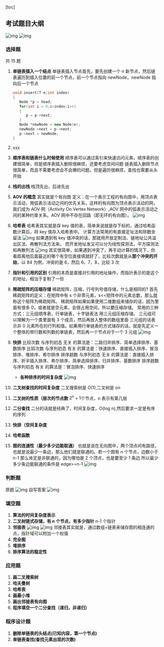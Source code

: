 [toc]
## 考试题目大纲

![img](imgg/考试大纲.png)
![img](imgg/final/期末大纲1.jpg)

### 选择题

共 15 题

1. **单链表插入一个结点**
   单链表插入节点首先，要先创建一个 n 新节点，然后链表遍历到插入位置的前一个节点，前一个节点指向 newNode，newNode 指向后一个节点
   ```C++ {.line-numbers}
   void insert(T e,int index)
   {
      Node *p = head;
      for(int i = 0;i<index;i++)
      {
         p = p->next;
      }
      Node *newNode = new Node(e);
      newNode->next = p->next;
      p->next = newNode;
   }
   ```
2. xxx
3. **顺序表和链表什么时候使用**
   顺序表可以通过索引来快速访问元素，顺序表的创建很简单，但是顺序表插入删除很麻烦，还要考虑空间问题
   链表插入删除节点很简单，而且不需要考虑会不会爆的问题，但是遍历很麻烦，查找也需要从头开始
4. **栈的出栈**
   栈顶先出，后进先出
5. **AOV 的概念**
   其实就是个有向图
   定义：在一个表示工程的有向图中，用顶点表示活动，用弧表示活动之间的优先关系，这样的有向图为顶点表示活动的网，我们成为 AOV 网（Activity On Vertex Network）,AOV 网中的弧表示活动之间的某种约束关系。AOV 网中不存在回路（即无环的有向图）。
   ![img](imgg/final/AOV.png)

6. **哈希表**
   哈希表其实就是存 key 值的表，简单来说就是存下标的，通过哈希函数计算后，将 key 值存入哈希表中。
   计算方法常用的有直接定址法和除数余留法
   ![img](imgg/final/散列表1.png)
   如果遇到有 key 值冲突的话，那就用开放定制法、链地址公共溢出区法、再散列法方法来。
   而开发地址发又可以分为线性探测法，平方探测法和再散列法
   ![img](imgg/final/哈希表1.png)
   其实很简单，如果遇到冲突了，再手动计算的情况下，你看距离他后面最近的哪个有空位直接填就好了，比较次数就是从**那个冲突的开始**，以 84 为例，冲突的是 6，然后 6，7，8，比较 3 次
7. **指针和引用的区别**
   引用的本质是直接对引用的地址操作，而指针表示的是这个的地址，相当于复制了一份
8. **稀疏矩阵的压缩存储** 稀疏矩阵，压缩，行号列号值存储，什么是相同的?
   首先稀疏矩阵的定义：在矩阵中有 s 个非零元素，s<<矩阵中的元素总数，那么就称这个矩阵为稀疏矩阵。
   稀疏矩阵如果如果使用二维数组来储存的话，因为里面有很多 0，或者就是空元素，会很占用空间，所以要压缩存储。
   常用的三种方式：三元组顺序表，行单链表，十字链表法
   用三元组压缩存储。
   三元组可以理解为一个类里面有 3 个成员，然后再放入整体的数组里面
   三元组的话表示非 0 元素所在的行列和值。如果用行单链表的方式储存的话，就是先定义一个整体的带行数和列数的单链表，然后再一个节点对于一个 3 元组
   ![img](imgg/final/三元组单链表.png)
9. **快排**
   比较次数 与序列初态 无关 的算法是：二路归并排序、简单选择排序、基数排序
   比较次数 与序列初态 有关 的算法是：快速排序、直接插入排序、冒泡排序、堆排序、希尔排序
   排序趟数 与序列初态 无关 的算法是：直接插入排序、折半插入排序、希尔排序、简单选择排序、归并排序、基数排序
   排序趟数 与序列初态 有关 的算法是：冒泡排序、快速排序
   - **各种排序的时间复杂度**
     ![img](imgg/final/排序时间复杂度.png)
10. **二叉树查找的时间复杂度**
    二叉搜索树是 O(1),二叉树是 on
11. **二叉树的性质（层次的节点数**
    $2^n+1$个节点，n 表示有第几层
12. **二分查找**
    二分的话就是经典了，时间复杂度，O(log n),然后要求一定是有序的序列
13. **快排（空间复杂度**
14. **哈希函数**
15. **图的连通性（最少多少边能联通）**
    也就是说在无向图中，两个顶点间有路径，也就是说最少一条边，那么他们就是联通的。若一个图有 n 个节点，边数小于 n-1 那么肯定是非联通的，因为哪怕是 2 个顶点，也是要至少 1 条边
    所以最少多少条边能联通的条件是 edge>=n-1
    ![img](imgg/final/图的连通性.png)

### 判断题

原题
![img](imgg/final/判断题.png)
自写答案
![img](imgg/final/判断题答案.png)

### 填空题

1. **算法的时间复杂度表示**
2. **二叉树链式存储，有 n 个节点，有多少指针**
   n-1 个指针
3. **邻接表**
   ![img](imgg/final/邻接表.png)
   ![img](imgg/final/有向图邻接表.png)
   邻接表其实就是，通过数组+链表来储存图的相连通的点，指针域可以附加一个权值
4. **完全图**
5. **堆排序**
6. **排序算法的稳定性**

### 应用题

1. **画二叉搜索树**
2. **哈夫曼树**
3. **哈希表**
4. **画最小堆**
5. **画出邻接表有向图**
6. **程序填空一个二分查找（递归，非递归）**

### 程序设计题

1. **删除单链表的头结点(已知内容，第一个节点)**
2. **单链表查找(查找元素出现的次数)**

